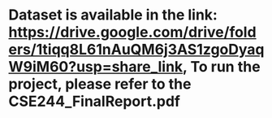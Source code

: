 # Dataset is available in the link: https://drive.google.com/drive/folders/1tiqq8L61nAuQM6j3AS1zgoDyaqW9iM60?usp=share_link, To run the project, please refer to the CSE244_FinalReport.pdf

